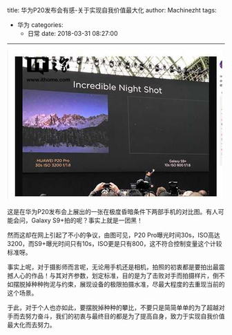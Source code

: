 title: 华为P20发布会有感-关于实现自我价值最大化
author: Machinezht
tags:
  - 华为
categories:
	- 日常
date: 2018-03-31 08:27:00
---
![p20pro与三星S9+对比图](\assets\blog_img\180331-1.jpg)

这是在华为P20发布会上展出的一张在极度昏暗条件下两部手机的对比图。有人可能会问，Galaxy S9+拍的呢？事实上就是一团黑！
<!-- more -->
然而这却在网上引起了不小的争议，由图可见，P20 Pro曝光时间30s，ISO高达3200，而S9+曝光时间只有10s，ISO更是只有800，这不符合控制变量这个计较标准呀。

事实上呢，对于摄影师而言呢，无论用手机还是相机，拍照的初衷都是要拍出最震撼人心的作品！与其对齐参数，划定标准，目的是为了击败对手而拍摄样片，倒不如摆脱掉种种拘泥与约束，展现设备的极限拍摄水准，尽最大程度的去重现当前的这个场景。

于此，对于个人也亦如此，要摆脱掉种种的攀比，不要只是简简单单的为了超越对手而去努力奋斗，我们的初衷与最终目的都是为了提高自身，致力于实现自我价值最大化而去努力。
